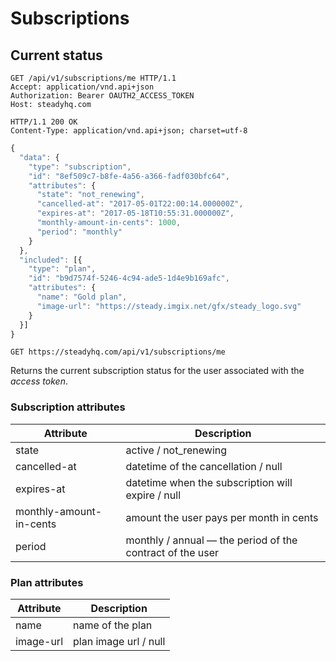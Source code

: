 # Subscriptions
## Current status
```http
GET /api/v1/subscriptions/me HTTP/1.1
Accept: application/vnd.api+json
Authorization: Bearer OAUTH2_ACCESS_TOKEN
Host: steadyhq.com
```
```http
HTTP/1.1 200 OK
Content-Type: application/vnd.api+json; charset=utf-8
```
```javascript
{ 
  "data": {
    "type": "subscription",
    "id": "8ef509c7-b8fe-4a56-a366-fadf030bfc64",
    "attributes": {
      "state": "not_renewing",
      "cancelled-at": "2017-05-01T22:00:14.000000Z",
      "expires-at": "2017-05-18T10:55:31.000000Z",
      "monthly-amount-in-cents": 1000,
      "period": "monthly"
    }
  },
  "included": [{
    "type": "plan",
    "id": "b9d7574f-5246-4c94-ade5-1d4e9b169afc",
    "attributes": {
      "name": "Gold plan",
      "image-url": "https://steady.imgix.net/gfx/steady_logo.svg"
    }
  }]
}
```

`GET https://steadyhq.com/api/v1/subscriptions/me`

Returns the current subscription status for the user associated with the *access token*.

### Subscription attributes
Attribute | Description
--------- | -----------
state | active / not_renewing
cancelled-at | datetime of the cancellation / null
expires-at | datetime when the subscription will expire / null
monthly-amount-in-cents | amount the user pays per month in cents
period | monthly / annual — the period of the contract of the user

### Plan attributes
Attribute | Description
--------- | -----------
name | name of the plan
image-url | plan image url / null
